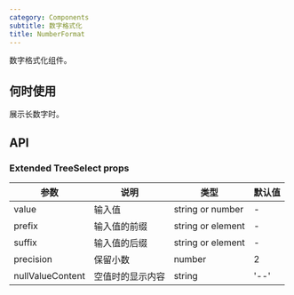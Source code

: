 ```yaml
---
category: Components
subtitle: 数字格式化
title: NumberFormat
---
```


数字格式化组件。

## 何时使用

展示长数字时。

## API

### Extended TreeSelect props

| 参数               | 说明               | 类型      | 默认值    |
| ---------------- | ---------------- | ------- | ------ |
| value         | 输入值             | string or number   | -     |
| prefix         | 输入值的前缀             | string or element   | -     |
| suffix         | 输入值的后缀            | string or element   | -     |
| precision | 保留小数             | number   | 2     |
| nullValueContent | 空值时的显示内容            | string  | '--'   |